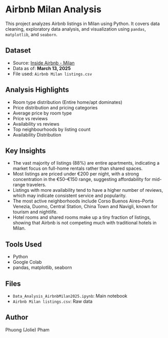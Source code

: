 # Airbnb Milan Analysis

This project analyzes Airbnb listings in Milan using Python. It covers data cleaning, exploratory data analysis, and visualization using `pandas`, `matplotlib`, and `seaborn`.

## Dataset
- Source: [Inside Airbnb - Milan](http://insideairbnb.com/get-the-data.html)
- Data as of: **March 13, 2025**
- File used: `Airbnb Milan listings.csv`  

## Analysis Highlights
- Room type distribution (Entire home/apt dominates)
- Price distribution and pricing categories
- Average price by room type
- Price vs reviews
- Availability vs reviews
- Top neighbourhoods by listing count
- Availability Distribution

## Key Insights

- The vast majority of listings (88%) are entire apartments, indicating a market focus on full-home rentals rather than shared spaces.
- Most listings are priced under €200 per night, with a strong concentration in the €50–€150 range, suggesting affordability for mid-range travelers.
- Listings with more availability tend to have a higher number of reviews, which may indicate consistent service and popularity.
- The most active neighborhoods include Corso Buenos Aires–Porta Venezia, Duomo, Central Station, China Town and Navigli, known for tourism and nightlife.
- Hotel rooms and shared rooms make up a tiny fraction of listings, showing that Airbnb is not competing much with traditional hotels in Milan.

## Tools Used
- Python
- Google Colab
- pandas, matplotlib, seaborn

## Files
- `Data_Analysis_AirbnbMilan2025.ipynb`: Main notebook
- `Airbnb Milan listings.csv`: Raw data

## Author
Phuong (Jolie) Pham

